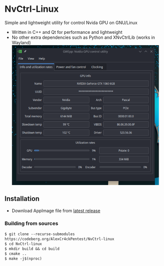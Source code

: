 # NvCtrl-Linux
Simple and lightweight utility for control Nvida GPU on GNU/Linux

* Written in C++ and Qt for performance and lightweight
* No other extra dependencies such as Python and XNvCtrlLib (works in Wayland)
![UI 1](img/ui1.png)

## Installation
* Download AppImage file from [latest release](https://codeberg.org/AlexCr4ckPentest/NvCtrl-linux/releases/latest)


### Building from sources
```
$ git clone --recurse-submodules https://codeberg.org/AlexCr4ckPentest/NvCtrl-linux
$ cd NvCtrl-linux
$ mkdir build && cd build
$ cmake ..
$ make -j$(nproc)
```
